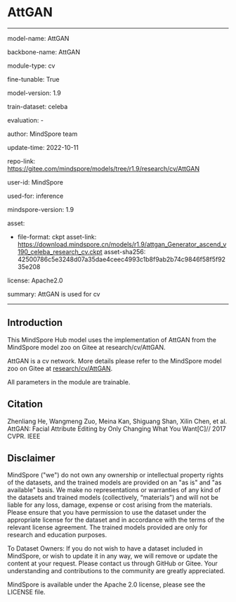 # AttGAN

---

model-name: AttGAN

backbone-name: AttGAN

module-type: cv

fine-tunable: True

model-version: 1.9

train-dataset: celeba

evaluation: -

author: MindSpore team

update-time: 2022-10-11

repo-link: <https://gitee.com/mindspore/models/tree/r1.9/research/cv/AttGAN>

user-id: MindSpore

used-for: inference

mindspore-version: 1.9

asset:

-
    file-format: ckpt
    asset-link: <https://download.mindspore.cn/models/r1.9/attgan_Generator_ascend_v190_celeba_research_cv.ckpt>
    asset-sha256: 42500786c5e3248d07a35dae4ceec4993c1b8f9ab2b74c9846f58f5f9235e208

license: Apache2.0

summary: AttGAN is used for cv

---

## Introduction

This MindSpore Hub model uses the implementation of AttGAN from the MindSpore model zoo on Gitee at research/cv/AttGAN.

AttGAN is a cv network. More details please refer to the MindSpore model zoo on Gitee at [research/cv/AttGAN](https://gitee.com/mindspore/models/blob/r1.9/research/cv/AttGAN/README_CN.md).

All parameters in the module are trainable.

## Citation

Zhenliang He, Wangmeng Zuo, Meina Kan, Shiguang Shan, Xilin Chen, et al. AttGAN: Facial Attribute Editing by Only Changing What You Want[C]// 2017 CVPR. IEEE

## Disclaimer

MindSpore ("we") do not own any ownership or intellectual property rights of the datasets, and the trained models are provided on an "as is" and "as available" basis. We make no representations or warranties of any kind of the datasets and trained models (collectively, “materials”) and will not be liable for any loss, damage, expense or cost arising from the materials. Please ensure that you have permission to use the dataset under the appropriate license for the dataset and in accordance with the terms of the relevant license agreement. The trained models provided are only for research and education purposes.

To Dataset Owners: If you do not wish to have a dataset included in MindSpore, or wish to update it in any way, we will remove or update the content at your request. Please contact us through GitHub or Gitee. Your understanding and contributions to the community are greatly appreciated.

MindSpore is available under the Apache 2.0 license, please see the LICENSE file.
